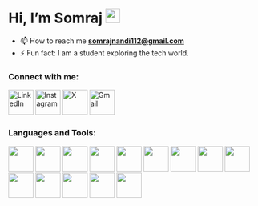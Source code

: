 <h1 align:"center"> Hi, I’m Somraj <img src="https://github.com/piyushP7pravin/piyushP7pravin/blob/master/Hi.gif" width="29px"> </h1>


- 📫 How to reach me **somrajnandi112@gmail.com**
- ⚡ Fun fact: I am a student exploring the tech world.
<h3 align:"left">Connect with me:</h3>
<p align:"left">
<a href:"www.linkedin.com/in/somraj-nandi-011817323" target="blank"><img src ="https://upload.wikimedia.org/wikipedia/commons/c/ca/LinkedIn_logo_initials.png" alt="LinkedIn" width="50"></a>
<a href:"https://www.instagram.com/somrajnandi" target="blank"><img src ="https://upload.wikimedia.org/wikipedia/commons/thumb/9/95/Instagram_logo_2022.svg/1920px-Instagram_logo_2022.svg.png" alt="Instagram" width="50"></a>
<a href:"https://x.com/somraj_nandi" target="blank"><img src ="https://img.freepik.com/free-vector/new-2023-twitter-logo-x-icon-design_1017-45418.jpg?t=st=1732195389~exp=1732198989~hmac=94b8cb1b9d8dc83b7881920433525d6b7726b21ef9a14dc75d9ece69bad3a3da&w=1380" alt="X" width="50"></a>
<a href:"https://mail.google.com/" target="blank"><img src ="https://cdn.worldvectorlogo.com/logos/official-gmail-icon-2020-.svg" alt="Gmail" width="50"></a>
</p>
<h3 align="left">Languages and Tools:</h3>
<p align="left">
  <a href="https://en.wikipedia.org/wiki/HTML5" target="_blank"><img height="50" src="https://cdn.worldvectorlogo.com/logos/html-1.svg"></a>
  <a href="https://en.wikipedia.org/wiki/CSS" target="_blank"><img height="50" src="https://cdn.worldvectorlogo.com/logos/css-3.svg"></a>
  <a href="https://tailwindcss.com/" target="_blank"><img height="50" src="https://cdn.worldvectorlogo.com/logos/tailwind-css-2.svg"></a>
  <a href="https://en.wikipedia.org/wiki/JavaScript" target="_blank"><img height="50" src="https://cdn.worldvectorlogo.com/logos/javascript-1.svg"></a>
  <a href="https://react.dev/" target="_blank"><img height="50" src="https://cdn.worldvectorlogo.com/logos/react-2.svg"></a>
  <a href="https://vuejs.org/" target="_blank"><img height="50" src="https://cdn.worldvectorlogo.com/logos/vue-9.svg"></a>
  <a href="https://expressjs.com/" target="_blank"><img height="50" src="https://img.icons8.com/?size=100&id=PZQVBAxaueDJ&format=png&color=000000"></a>
  <a href="https://git-scm.com/" target="_blank"><img height="50" src="https://www.vectorlogo.zone/logos/git-scm/git-scm-ar21.svg"></a>
  <a href="https://www.figma.com/" target="_blank"><img height="50" src="https://cdn.worldvectorlogo.com/logos/figma-icon.svg"></a> 
  <a href="https://www.python.org/" target="_blank"><img height="50" src="https://www.vectorlogo.zone/logos/python/python-ar21.svg"></a>
  <a href="https://pandas.pydata.org//" target="_blank"><img height="50" src="https://cdn.worldvectorlogo.com/logos/pandas.svg"></a> 
  <a href="https://numpy.org/" target="_blank"><img height="50" src="https://cdn.worldvectorlogo.com/logos/numpy-1.svg"></a>
  <a href="https://matplotlib.org/" target="_blank"><img height="50" src="https://cdn.worldvectorlogo.com/logos/matplotlib-1.svg"></a>
  <a href="https://seaborn.pydata.org/" target="_blank"><img height="50" src="https://cdn.worldvectorlogo.com/logos/seaborn-1.svg"></a>


</p> 

<!---
somraj112/somraj112 is a ✨ special ✨ repository because its `README.md` (this file) appears on your GitHub profile.
You can click the Preview link to take a look at your changes.
--->

